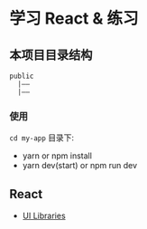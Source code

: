 # 学习 React & 练习

## 本项目目录结构

```
public
  |——
  |——
```

### 使用

`cd my-app` 目录下:

- yarn or npm install 
- yarn dev(start) or npm run dev

## React 

- [UI Libraries](https://github.com/jefflombard/ui-libraries)